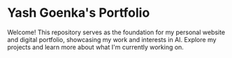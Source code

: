 # Yash Goenka's Portfolio

Welcome! This repository serves as the foundation for my personal website and digital portfolio, showcasing my work and interests in AI. Explore my projects and learn more about what I'm currently working on.
